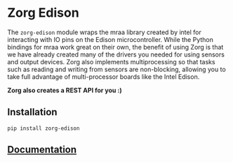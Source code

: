 # Zorg Edison

The `zorg-edison` module wraps the mraa library created by intel for interacting
with IO pins on the Edison microcontroller. While the Python bindings for mraa
work great on their own, the benefit of using Zorg is
that we have already created many of the drivers you
needed for using sensors and output devices. Zorg also
implements multiprocessing so that tasks such as reading and
writing from sensors are non-blocking, allowing you to take full
advantage of multi-processor boards like the Intel Edison.

**Zorg also creates a REST API for you :)**

## Installation

```
pip install zorg-edison
```

## [Documentation](http://zorg-edison.readthedocs.org/)
